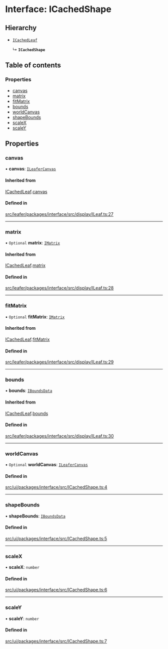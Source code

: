 # Interface: ICachedShape

## Hierarchy

- [`ICachedLeaf`](ICachedLeaf.md)

  ↳ **`ICachedShape`**

## Table of contents

### Properties

- [canvas](ICachedShape.md#canvas)
- [matrix](ICachedShape.md#matrix)
- [fitMatrix](ICachedShape.md#fitmatrix)
- [bounds](ICachedShape.md#bounds)
- [worldCanvas](ICachedShape.md#worldcanvas)
- [shapeBounds](ICachedShape.md#shapebounds)
- [scaleX](ICachedShape.md#scalex)
- [scaleY](ICachedShape.md#scaley)

## Properties

### canvas

• **canvas**: [`ILeaferCanvas`](ILeaferCanvas.md)

#### Inherited from

[ICachedLeaf](ICachedLeaf.md).[canvas](ICachedLeaf.md#canvas)

#### Defined in

[src/leafer/packages/interface/src/display/ILeaf.ts:27](https://github.com/leaferjs/leafer/blob/56c6de6d1ac5072088c765b725fa724d56b9e5ef/packages/interface/src/display/ILeaf.ts#L27)

___

### matrix

• `Optional` **matrix**: [`IMatrix`](IMatrix.md)

#### Inherited from

[ICachedLeaf](ICachedLeaf.md).[matrix](ICachedLeaf.md#matrix)

#### Defined in

[src/leafer/packages/interface/src/display/ILeaf.ts:28](https://github.com/leaferjs/leafer/blob/56c6de6d1ac5072088c765b725fa724d56b9e5ef/packages/interface/src/display/ILeaf.ts#L28)

___

### fitMatrix

• `Optional` **fitMatrix**: [`IMatrix`](IMatrix.md)

#### Inherited from

[ICachedLeaf](ICachedLeaf.md).[fitMatrix](ICachedLeaf.md#fitmatrix)

#### Defined in

[src/leafer/packages/interface/src/display/ILeaf.ts:29](https://github.com/leaferjs/leafer/blob/56c6de6d1ac5072088c765b725fa724d56b9e5ef/packages/interface/src/display/ILeaf.ts#L29)

___

### bounds

• **bounds**: [`IBoundsData`](IBoundsData.md)

#### Inherited from

[ICachedLeaf](ICachedLeaf.md).[bounds](ICachedLeaf.md#bounds)

#### Defined in

[src/leafer/packages/interface/src/display/ILeaf.ts:30](https://github.com/leaferjs/leafer/blob/56c6de6d1ac5072088c765b725fa724d56b9e5ef/packages/interface/src/display/ILeaf.ts#L30)

___

### worldCanvas

• `Optional` **worldCanvas**: [`ILeaferCanvas`](ILeaferCanvas.md)

#### Defined in

[src/ui/packages/interface/src/ICachedShape.ts:4](https://github.com/leaferjs/leafer-ui/blob/bf25826307b66b28129b03872bb2832c8787db48/packages/interface/src/ICachedShape.ts#L4)

___

### shapeBounds

• **shapeBounds**: [`IBoundsData`](IBoundsData.md)

#### Defined in

[src/ui/packages/interface/src/ICachedShape.ts:5](https://github.com/leaferjs/leafer-ui/blob/bf25826307b66b28129b03872bb2832c8787db48/packages/interface/src/ICachedShape.ts#L5)

___

### scaleX

• **scaleX**: `number`

#### Defined in

[src/ui/packages/interface/src/ICachedShape.ts:6](https://github.com/leaferjs/leafer-ui/blob/bf25826307b66b28129b03872bb2832c8787db48/packages/interface/src/ICachedShape.ts#L6)

___

### scaleY

• **scaleY**: `number`

#### Defined in

[src/ui/packages/interface/src/ICachedShape.ts:7](https://github.com/leaferjs/leafer-ui/blob/bf25826307b66b28129b03872bb2832c8787db48/packages/interface/src/ICachedShape.ts#L7)

